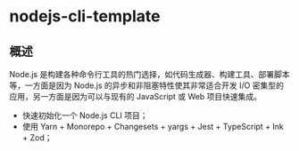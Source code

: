 # nodejs-cli-template

## 概述

Node.js 是构建各种命令行工具的热门选择，如代码生成器、构建工具、部署脚本等，一方面是因为 Node.js 的异步和非阻塞特性使其非常适合开发 I/O 密集型的应用，另一方面是因为可以与现有的 JavaScript 或 Web 项目快速集成。

- 快速初始化一个 Node.js CLI 项目；
- 使用 Yarn + Monorepo + Changesets + yargs + Jest + TypeScript + Ink + Zod；

